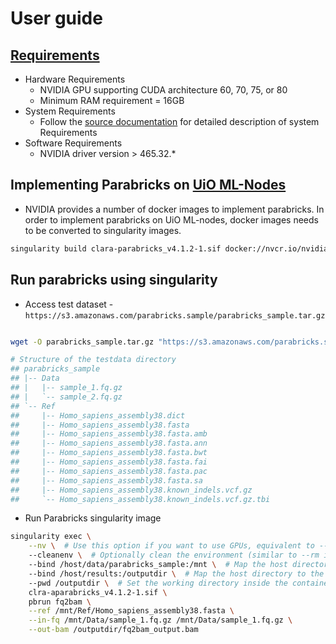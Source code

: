 # User guide

## [Requirements](https://docs.nvidia.com/clara/parabricks/4.0.0/gettingstarted.html#installation-requirements)

* Hardware Requirements
  * NVIDIA GPU supporting CUDA architecture 60, 70, 75, or 80
  * Minimum RAM requirement = 16GB
* System Requirements
  * Follow the [source documentation](https://docs.nvidia.com/clara/parabricks/4.0.0/gettingstarted.html#installation-requirements) for detailed description of system Requirements
* Software Requirements
  * NVIDIA driver version > 465.32.*

## Implementing Parabricks on [UiO ML-Nodes](https://www.uio.no/tjenester/it/forskning/kompetansehuber/uio-ai-hub-node-project/it-resources/ml-nodes/)

* NVIDIA provides a number of docker images to implement parabricks. In order to implement parabricks on UiO ML-nodes, docker images needs to be converted to singularity images.

```bash
singularity build clara-parabricks_v4.1.2-1.sif docker://nvcr.io/nvidia/clara/clara-parabricks:4.1.2-1
```

## Run parabricks using singularity

* Access test dataset - `https://s3.amazonaws.com/parabricks.sample/parabricks_sample.tar.gz`

```bash

wget -O parabricks_sample.tar.gz "https://s3.amazonaws.com/parabricks.sample/parabricks_sample.tar.gz"

# Structure of the testdata directory
## parabricks_sample
## |-- Data
## |   |-- sample_1.fq.gz
## |   `-- sample_2.fq.gz
## `-- Ref
##     |-- Homo_sapiens_assembly38.dict
##     |-- Homo_sapiens_assembly38.fasta
##     |-- Homo_sapiens_assembly38.fasta.amb
##     |-- Homo_sapiens_assembly38.fasta.ann
##     |-- Homo_sapiens_assembly38.fasta.bwt
##     |-- Homo_sapiens_assembly38.fasta.fai
##     |-- Homo_sapiens_assembly38.fasta.pac
##     |-- Homo_sapiens_assembly38.fasta.sa
##     |-- Homo_sapiens_assembly38.known_indels.vcf.gz
##     `-- Homo_sapiens_assembly38.known_indels.vcf.gz.tbi
```

* Run Parabricks singularity image

```bash
singularity exec \
    --nv \  # Use this option if you want to use GPUs, equivalent to --gpus all in Docker
    --cleanenv \  # Optionally clean the environment (similar to --rm in Docker)
    --bind /host/data/parabricks_sample:/mnt \  # Map the host directory to the container
    --bind /host/results:/outputdir \  # Map the host directory to the container
    --pwd /outputdir \  # Set the working directory inside the container
    clra-aparabricks_v4.1.2-1.sif \
    pbrun fq2bam \
    --ref /mnt/Ref/Homo_sapiens_assembly38.fasta \
    --in-fq /mnt/Data/sample_1.fq.gz /mnt/Data/sample_1.fq.gz \
    --out-bam /outputdir/fq2bam_output.bam
```
